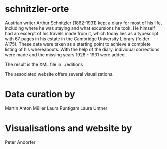 # schnitzler-orte

Austrian writer Arthur Schnitzler (1862-1931) kept a diary for most of his life, including where he was staying and what excursions he took. He himself had an excerpt of his travels made from it, which today lies as a typescript with 67 pages in his estate in the Cambridge University Library (folder A175). These data were taken as a starting point to achieve a complete listing of his whereabouts. With the help of the diary, individual corrections were made and the missing years 1928 - 1931 were added. 

The result is the XML file in ../editions

The associated website offers several visualizations.

# Data curation by 
Martin Anton Müller
Laura Puntigam
Laura Untner

# Visualisations and website by
Peter Andorfer
